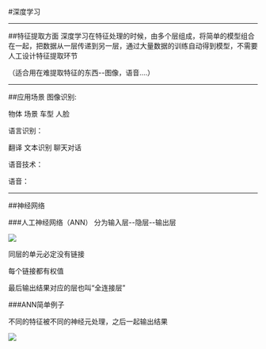 #深度学习

---
##特征提取方面
深度学习在特征处理的时候，由多个层组成，将简单的模型组合在一起，把数据从一层传递到另一层，通过大量数据的训练自动得到模型，不需要人工设计特征提取环节

（适合用在难提取特征的东西--图像，语音....）

---
##应用场景
图像识别:

物体 场景 车型 人脸 

语言识别：

翻译 文本识别 聊天对话

语音技术：

语音：

---
##神经网络

###人工神经网络（ANN）
分为输入层--隐层--输出层

![](https://cdn.jsdelivr.net/gh/tj-messi/picture/ANN1.png)

同层的单元必定没有链接

每个链接都有权值

最后输出结果对应的层也叫“全连接层”

###ANN简单例子

不同的特征被不同的神经元处理，之后一起输出结果

![](https://cdn.jsdelivr.net/gh/tj-messi/picture/EXAMPLE1.png)








